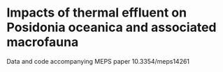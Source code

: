 # Impacts of thermal effluent on Posidonia oceanica and associated macrofauna
Data and code accompanying MEPS paper 10.3354/meps14261
